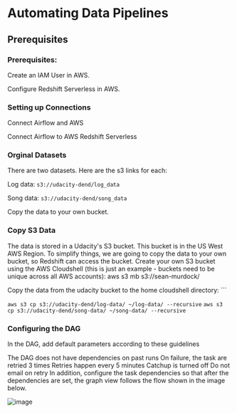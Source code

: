 # Automating Data Pipelines

## Prerequisites
### Prerequisites:

Create an IAM User in AWS.

Configure Redshift Serverless in AWS.

### Setting up Connections

Connect Airflow and AWS

Connect Airflow to AWS Redshift Serverless

### Orginal Datasets

There are two datasets. Here are the s3 links for each:

Log data: `s3://udacity-dend/log_data`

Song data: `s3://udacity-dend/song_data`

Copy the data to your own bucket.

### Copy S3 Data

The data is stored in a Udacity's S3 bucket. This bucket is in the US West AWS Region. To simplify things, we are going to copy the data to your own bucket, so Redshift can access the bucket.
Create your own S3 bucket using the AWS Cloudshell (this is just an example - buckets need to be unique across all AWS accounts): aws s3 mb s3://sean-murdock/

Copy the data from the udacity bucket to the home cloudshell directory: ```

`aws s3 cp s3://udacity-dend/log-data/ ~/log-data/ --recursive`
`aws s3 cp s3://udacity-dend/song-data/ ~/song-data/ --recursive`

### Configuring the DAG

In the DAG, add default parameters according to these guidelines

The DAG does not have dependencies on past runs
On failure, the task are retried 3 times
Retries happen every 5 minutes
Catchup is turned off
Do not email on retry
In addition, configure the task dependencies so that after the dependencies are set, the graph view follows the flow shown in the image below.

![image](https://github.com/jivd78/dataeng_repo/assets/15125406/9f18bd8f-d662-47bb-aa81-e908c8c80c49)
